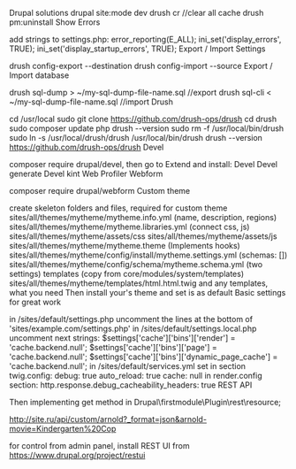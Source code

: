 Drupal solutions
drupal site:mode dev
drush cr //clear all cache
drush pm:uninstall
Show Errors

add strings to settings.php:
error_reporting(E_ALL);
ini_set('display_errors', TRUE);
ini_set('display_startup_errors', TRUE);
Export / Import Settings

drush config-export --destination
drush config-import --source
Export / Import database

drush sql-dump > ~/my-sql-dump-file-name.sql //export
drush sql-cli < ~/my-sql-dump-file-name.sql //import
Drush

cd /usr/local
sudo git clone https://github.com/drush-ops/drush
cd drush
sudo composer update
php drush --version
sudo rm -f /usr/local/bin/drush
sudo ln -s /usr/local/drush/drush /usr/local/bin/drush
drush --version
https://github.com/drush-ops/drush
Devel

composer require drupal/devel, then go to Extend and install:
Devel
Devel generate
Devel kint
Web Profiler
Webform

composer require drupal/webform
Custom theme

create skeleton folders and files, required for custom theme
sites/all/themes/mytheme/mytheme.info.yml (name, description, regions)
sites/all/themes/mytheme/mytheme.libraries.yml (connect css, js)
sites/all/themes/mytheme/assets/css
sites/all/themes/mytheme/assets/js
sites/all/themes/mytheme/mytheme.theme (Implements hooks)
sites/all/themes/mytheme/config/install/mytheme.settings.yml (schemas: [])
sites/all/themes/mytheme/config/schema/mytheme.schema.yml (two settings) templates (copy from core/modules/system/templates)
sites/all/themes/mytheme/templates/html.html.twig
and any templates, what you need Then install your's theme and set is as default
Basic settings for great work

in /sites/default/settings.php uncomment the lines at the bottom of 'sites/example.com/settings.php'
in /sites/default/settings.local.php uncomment next strings:
$settings['cache']['bins']['render'] = 'cache.backend.null';
$settings['cache']['bins']['page'] = 'cache.backend.null';
$settings['cache']['bins']['dynamic_page_cache'] = 'cache.backend.null';
in /sites/default/services.yml set in section twig.config:
debug: true
auto_reload: true
cache: null
in render.config section:
http.response.debug_cacheability_headers: true
REST API

Then implementing get method in Drupal\firstmodule\Plugin\rest\resource;

http://site.ru/api/custom/arnold?_format=json&arnold-movie=Kindergarten%20Cop

for control from admin panel, install REST UI from https://www.drupal.org/project/restui